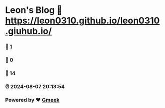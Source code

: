 # Leon's Blog :link: https://leon0310.github.io/leon0310.giuhub.io/ 
### :page_facing_up: [1](https://leon0310.github.io/leon0310.giuhub.io//tag.html) 
### :speech_balloon: 0 
### :hibiscus: 14 
### :alarm_clock: 2024-08-07 20:13:54 
### Powered by :heart: [Gmeek](https://github.com/Meekdai/Gmeek)
